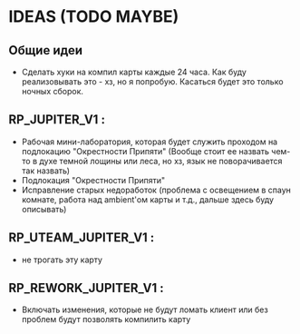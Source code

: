 # IDEAS (TODO MAYBE)


## Общие идеи
- Сделать хуки на компил карты каждые 24 часа. Как буду реализовывать это - хз, но я попробую. Касаться будет это только ночных сборок.


## RP_JUPITER_V1 :
- Рабочая мини-лаборатория, которая будет служить проходом на подлокацию "Окрестности Припяти" (Вообще стоит ее назвать чем-то в духе темной лощины или леса, но хз, язык не поворачивается так назвать)
- Подлокация "Окрестности Припяти"
- Исправление старых недоработок (проблема с освещением в спаун комнате, работа над ambient'ом карты и т.д., дальше здесь буду описывать)




## RP_UTEAM_JUPITER_V1 :
- не трогать эту карту




## RP_REWORK_JUPITER_V1 :
- Включать изменения, которые не будут ломать клиент или без проблем будут позволять компилить карту